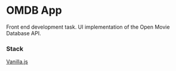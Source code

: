 # OMDB App
Front end development task. UI implementation of the Open Movie Database API.

### Stack
[Vanilla.js](http://vanilla-js.com/)